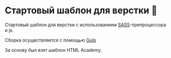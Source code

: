 # Стартовый шаблон для верстки 📃

Стартовый шаблон для верстки с использованием [SASS](http://sass-lang.com/ 'sass-lang.com')-препроцессора и js.

Сборка осуществляется с помощью [Gulp](http://gulpjs.com/ 'gulpjs.com')

За основу был взят шаблон HTML Academy.
